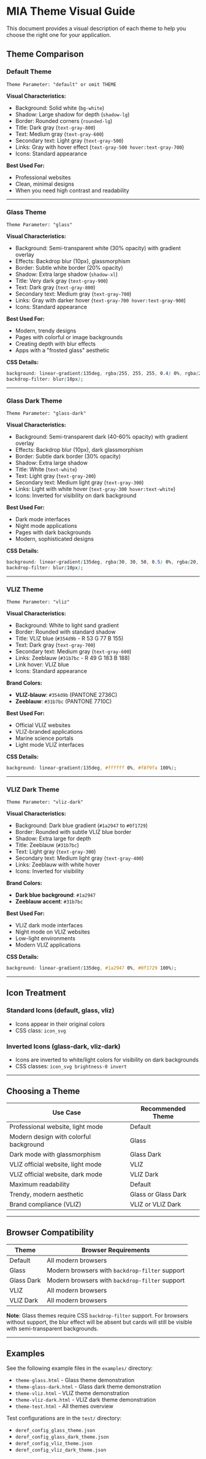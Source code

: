 # MIA Theme Visual Guide

This document provides a visual description of each theme to help you choose the right one for your application.

## Theme Comparison

### Default Theme
```
Theme Parameter: "default" or omit THEME
```

**Visual Characteristics:**
- Background: Solid white (`bg-white`)
- Shadow: Large shadow for depth (`shadow-lg`)
- Border: Rounded corners (`rounded-lg`)
- Title: Dark gray (`text-gray-800`)
- Text: Medium gray (`text-gray-600`)
- Secondary text: Light gray (`text-gray-500`)
- Links: Gray with hover effect (`text-gray-500 hover:text-gray-700`)
- Icons: Standard appearance

**Best Used For:**
- Professional websites
- Clean, minimal designs
- When you need high contrast and readability

---

### Glass Theme
```
Theme Parameter: "glass"
```

**Visual Characteristics:**
- Background: Semi-transparent white (30% opacity) with gradient overlay
- Effects: Backdrop blur (10px), glassmorphism
- Border: Subtle white border (20% opacity)
- Shadow: Extra large shadow (`shadow-xl`)
- Title: Very dark gray (`text-gray-900`)
- Text: Dark gray (`text-gray-800`)
- Secondary text: Medium gray (`text-gray-700`)
- Links: Gray with darker hover (`text-gray-700 hover:text-gray-900`)
- Icons: Standard appearance

**Best Used For:**
- Modern, trendy designs
- Pages with colorful or image backgrounds
- Creating depth with blur effects
- Apps with a "frosted glass" aesthetic

**CSS Details:**
```css
background: linear-gradient(135deg, rgba(255, 255, 255, 0.4) 0%, rgba(255, 255, 255, 0.2) 100%);
backdrop-filter: blur(10px);
```

---

### Glass Dark Theme
```
Theme Parameter: "glass-dark"
```

**Visual Characteristics:**
- Background: Semi-transparent dark (40-60% opacity) with gradient overlay
- Effects: Backdrop blur (10px), dark glassmorphism
- Border: Subtle dark border (30% opacity)
- Shadow: Extra large shadow
- Title: White (`text-white`)
- Text: Light gray (`text-gray-200`)
- Secondary text: Medium light gray (`text-gray-300`)
- Links: Light with white hover (`text-gray-300 hover:text-white`)
- Icons: Inverted for visibility on dark background

**Best Used For:**
- Dark mode interfaces
- Night mode applications
- Pages with dark backgrounds
- Modern, sophisticated designs

**CSS Details:**
```css
background: linear-gradient(135deg, rgba(30, 30, 50, 0.5) 0%, rgba(20, 20, 40, 0.6) 100%);
backdrop-filter: blur(10px);
```

---

### VLIZ Theme
```
Theme Parameter: "vliz"
```

**Visual Characteristics:**
- Background: White to light sand gradient
- Border: Rounded with standard shadow
- Title: VLIZ blue (`#354d9b` - R 53 G 77 B 155)
- Text: Dark gray (`text-gray-700`)
- Secondary text: Medium gray (`text-gray-600`)
- Links: Zeeblauw (`#31b7bc` - R 49 G 183 B 188)
- Link hover: VLIZ blue
- Icons: Standard appearance

**Brand Colors:**
- **VLIZ-blauw**: `#354d9b` (PANTONE 2736C)
- **Zeeblauw**: `#31b7bc` (PANTONE 7710C)

**Best Used For:**
- Official VLIZ websites
- VLIZ-branded applications
- Marine science portals
- Light mode VLIZ interfaces

**CSS Details:**
```css
background: linear-gradient(135deg, #ffffff 0%, #f8f9fa 100%);
```

---

### VLIZ Dark Theme
```
Theme Parameter: "vliz-dark"
```

**Visual Characteristics:**
- Background: Dark blue gradient (`#1a2947` to `#0f1729`)
- Border: Rounded with subtle VLIZ blue border
- Shadow: Extra large for depth
- Title: Zeeblauw (`#31b7bc`)
- Text: Light gray (`text-gray-300`)
- Secondary text: Medium light gray (`text-gray-400`)
- Links: Zeeblauw with white hover
- Icons: Inverted for visibility

**Brand Colors:**
- **Dark blue background**: `#1a2947`
- **Zeeblauw accent**: `#31b7bc`

**Best Used For:**
- VLIZ dark mode interfaces
- Night mode on VLIZ websites
- Low-light environments
- Modern VLIZ applications

**CSS Details:**
```css
background: linear-gradient(135deg, #1a2947 0%, #0f1729 100%);
```

---

## Icon Treatment

### Standard Icons (default, glass, vliz)
- Icons appear in their original colors
- CSS class: `icon_svg`

### Inverted Icons (glass-dark, vliz-dark)
- Icons are inverted to white/light colors for visibility on dark backgrounds
- CSS classes: `icon_svg brightness-0 invert`

---

## Choosing a Theme

| Use Case | Recommended Theme |
|----------|-------------------|
| Professional website, light mode | Default |
| Modern design with colorful background | Glass |
| Dark mode with glassmorphism | Glass Dark |
| VLIZ official website, light mode | VLIZ |
| VLIZ official website, dark mode | VLIZ Dark |
| Maximum readability | Default |
| Trendy, modern aesthetic | Glass or Glass Dark |
| Brand compliance (VLIZ) | VLIZ or VLIZ Dark |

---

## Browser Compatibility

| Theme | Browser Requirements |
|-------|---------------------|
| Default | All modern browsers |
| Glass | Modern browsers with `backdrop-filter` support |
| Glass Dark | Modern browsers with `backdrop-filter` support |
| VLIZ | All modern browsers |
| VLIZ Dark | All modern browsers |

**Note**: Glass themes require CSS `backdrop-filter` support. For browsers without support, the blur effect will be absent but cards will still be visible with semi-transparent backgrounds.

---

## Examples

See the following example files in the `examples/` directory:
- `theme-glass.html` - Glass theme demonstration
- `theme-glass-dark.html` - Glass dark theme demonstration
- `theme-vliz.html` - VLIZ theme demonstration
- `theme-vliz-dark.html` - VLIZ dark theme demonstration
- `theme-test.html` - All themes overview

Test configurations are in the `test/` directory:
- `deref_config_glass_theme.json`
- `deref_config_glass_dark_theme.json`
- `deref_config_vliz_theme.json`
- `deref_config_vliz_dark_theme.json`

